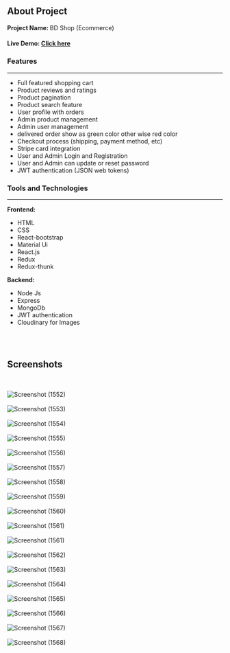 
<h2>About Project</h2>

<b>Project Name: </b> BD Shop (Ecommerce)

<h4>Live Demo: <a href="https://www.youtube.com/watch?v=mUm6Rl45D84">Click here</a </h4> 

<h3>Features </h3>
<hr />
<ul>
  <li>Full featured shopping cart </li>
  <li>Product reviews and ratings </li>
  <li>Product pagination </li>
  <li>Product search feature </li>
  <li>User profile with orders </li>
  <li>Admin product management </li>
  <li>Admin user management </li>
  <li>delivered order show as green color other wise red color  </li>
  <li>Checkout process (shipping, payment method, etc) </li>
  <li>Stripe card integration </li>
  <li>User and Admin Login and Registration </li>
   <li>User and Admin can update or reset password </li>
  <li>JWT authentication (JSON web tokens) </li>
  
</ul>


<h3>Tools and Technologies </h3>
<hr />

<b>Frontend: </b>
<ul>
  <li> HTML </li>
  <li> CSS </li>
  <li> React-bootstrap </li>
  <li> Material Ui </li>
  <li> React.js </li>
  <li> Redux </li>
  <li> Redux-thunk </li>
</ul>


<b>Backend: </b>
<ul>
  <li> Node Js </li>
  <li> Express </li>
  <li> MongoDb </li>
  <li> JWT authentication </li>
  <li> Cloudinary for Images </li>
</ul>

<br />
<br />

<h2>Screenshots</h2>
<br />


![Screenshot (1552)](https://user-images.githubusercontent.com/48715379/179342320-109d21fa-d6fe-40e4-b65d-8cd7a77a8798.png) <br /> <br />
![Screenshot (1553)](https://user-images.githubusercontent.com/48715379/179342348-19605582-af4f-4efd-9701-c074f1d7aa04.png) <br /> <br />
![Screenshot (1554)](https://user-images.githubusercontent.com/48715379/179342352-387afe50-6f99-4211-8234-f8f7cdba8cf6.png) <br /><br />
![Screenshot (1555)](https://user-images.githubusercontent.com/48715379/179342347-f9d0210a-944c-43b8-99ab-3c692f1e4b25.png) <br /><br />
![Screenshot (1556)](https://user-images.githubusercontent.com/48715379/179342350-fcd5e3a3-d352-413a-8c55-01230f4844af.png) <br /><br />
![Screenshot (1557)](https://user-images.githubusercontent.com/48715379/179342349-a482d71a-9ea0-4670-bf8b-caeefe2009bf.png) <br /><br />
![Screenshot (1558)](https://user-images.githubusercontent.com/48715379/179342351-63d05c13-3f0f-4d9a-b29e-906551175234.png) <br /><br />
![Screenshot (1559)](https://user-images.githubusercontent.com/48715379/179342359-57a5509f-0e27-4c96-b657-3999dbb1c231.png) <br /><br />
![Screenshot (1560)](https://user-images.githubusercontent.com/48715379/179342363-5c48fdcb-96ad-4c4c-95b3-0866ee83d898.png) <br /><br />
![Screenshot (1561)](https://user-images.githubusercontent.com/48715379/179342368-93129595-9502-4e3b-895c-ffb88fa75bd1.png) <br /><br />
![Screenshot (1561)](https://user-images.githubusercontent.com/48715379/179342376-9eef30ac-8725-4640-9d91-04828a49a323.png) <br /><br />
![Screenshot (1562)](https://user-images.githubusercontent.com/48715379/179342379-57bebdc8-95ac-460e-bab7-fe4ab62a8807.png) <br /><br />
![Screenshot (1563)](https://user-images.githubusercontent.com/48715379/179342389-e20df43e-51b2-4ca9-8a48-950b0b1659c7.png) <br /><br />
![Screenshot (1564)](https://user-images.githubusercontent.com/48715379/179342391-7f144fcd-4c9e-4bfc-bdd1-46d6155bb526.png) <br /><br />
![Screenshot (1565)](https://user-images.githubusercontent.com/48715379/179342400-be936351-e1af-48cb-be0b-763f416c46ef.png) <br /><br />
![Screenshot (1566)](https://user-images.githubusercontent.com/48715379/179342404-523299b5-b095-4783-9834-e3bf8291ba98.png) <br /><br />
![Screenshot (1567)](https://user-images.githubusercontent.com/48715379/179342406-7269f2cb-30c6-4c2d-9230-1fa32f0f46a2.png) <br /><br />
![Screenshot (1568)](https://user-images.githubusercontent.com/48715379/179342411-24ca2742-44dc-4b66-b264-ee0a95f0d619.png) <br /><br />



